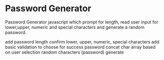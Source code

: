 # Password Generator 

Password Generator javascript which prompt for length, read user input for lower,upper, numeric and special characters and generate a random password.

add password length
confirm lower, upper, numeric, special characters
add basic validation to choose for success password
concat char array based on user selection
random characters (password) generate
